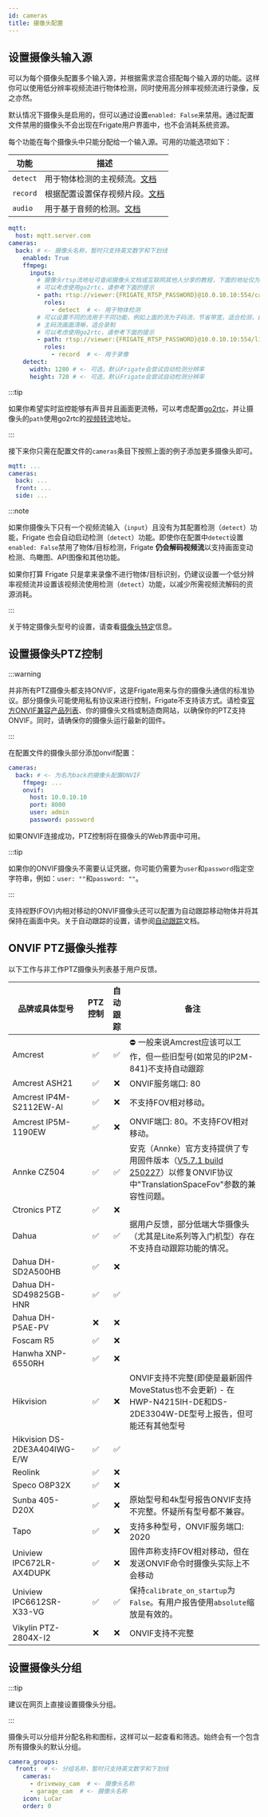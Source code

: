```yaml
---
id: cameras
title: 摄像头配置
---
```


## 设置摄像头输入源

可以为每个摄像头配置多个输入源，并根据需求混合搭配每个输入源的功能。这样你可以使用低分辨率视频流进行物体检测，同时使用高分辨率视频流进行录像，反之亦然。

默认情况下摄像头是启用的，但可以通过设置`enabled: False`来禁用。通过配置文件禁用的摄像头不会出现在Frigate用户界面中，也不会消耗系统资源。

每个功能在每个摄像头中只能分配给一个输入源。可用的功能选项如下：

| 功能     | 描述                                                                         |
| -------- | ----------------------------------------------------------------------------------- |
| `detect` | 用于物体检测的主视频流。[文档](object_detectors.md)                         |
| `record` | 根据配置设置保存视频片段。[文档](record.md) |
| `audio`  | 用于基于音频的检测。[文档](audio_detectors.md)                          |

```yaml
mqtt:
  host: mqtt.server.com
cameras:
  back: # <- 摄像头名称，暂时只支持英文数字和下划线
    enabled: True
    ffmpeg:
      inputs:
        # 摄像头rtsp流地址可查阅摄像头文档或互联网其他人分享的教程，下面的地址仅为范例
        # 可以考虑使用go2rtc，请参考下面的提示
        - path: rtsp://viewer:{FRIGATE_RTSP_PASSWORD}@10.0.10.10:554/cam/realmonitor?channel=1&subtype=2
          roles:
            - detect  # <- 用于物体检测
        # 可以设置不同的流用于不同功能，例如上面的流为子码流，节省带宽，适合检测，能够降低检测器负担
        # 主码流画面清晰，适合录制
        # 可以考虑使用go2rtc，请参考下面的提示
        - path: rtsp://viewer:{FRIGATE_RTSP_PASSWORD}@10.0.10.10:554/live
          roles:
            - record  # <- 用于录像
    detect:
      width: 1280 # <- 可选，默认Frigate会尝试自动检测分辨率
      height: 720 # <- 可选，默认Frigate会尝试自动检测分辨率
```

:::tip

如果你希望实时监控能够有声音并且画面更流畅，可以考虑配置[go2rtc](../guides/configuring_go2rtc)，并让摄像头的`path`使用go2rtc的[视频转流](../configuration/restream#reduce-connections-to-camera)地址。

:::

接下来你只需在配置文件的`cameras`条目下按照上面的例子添加更多摄像头即可。

```yaml
mqtt: ...
cameras:
  back: ...
  front: ...
  side: ...
```

:::note

如果你摄像头下只有一个视频流输入（`input`）且没有为其配置检测（`detect`）功能，Frigate 也会自动启动检测（`detect`）功能。即使你在配置中`detect`设置`enabled: False`禁用了物体/目标检测，Frigate **仍会解码视频流**以支持画面变动检测、鸟瞰图、API图像和其他功能。

如果你打算 Frigate 只是拿来录像不进行物体/目标识别，仍建议设置一个低分辨率视频流并设置该视频流使用检测（`detect`）功能，以减少所需视频流解码的资源消耗。

:::


关于特定摄像头型号的设置，请查看[摄像头特定](camera_specific.md)信息。

## 设置摄像头PTZ控制

:::warning

并非所有PTZ摄像头都支持ONVIF，这是Frigate用来与你的摄像头通信的标准协议。部分摄像头可能使用私有协议来进行控制，Frigate不支持该方式。请检查[官方ONVIF兼容产品列表](https://www.onvif.org/conformant-products/)、你的摄像头文档或制造商网站，以确保你的PTZ支持ONVIF。同时，请确保你的摄像头运行最新的固件。

:::

在配置文件的摄像头部分添加onvif配置：

```yaml
cameras:
  back: # <- 为名为back的摄像头配置ONVIF
    ffmpeg: ...
    onvif:
      host: 10.0.10.10
      port: 8000
      user: admin
      password: password
```

如果ONVIF连接成功，PTZ控制将在摄像头的Web界面中可用。

:::tip

如果你的ONVIF摄像头不需要认证凭据，你可能仍需要为`user`和`password`指定空字符串，例如：`user: ""`和`password: ""`。

:::

支持视野(FOV)内相对移动的ONVIF摄像头还可以配置为自动跟踪移动物体并将其保持在画面中央。关于自动跟踪的设置，请参阅[自动跟踪](autotracking.md)文档。

## ONVIF PTZ摄像头推荐

以下工作与非工作PTZ摄像头列表基于用户反馈。

| 品牌或具体型号     | PTZ控制 | 自动跟踪 | 备注                                                                                                                                           |
| ---------------------------- | :----------: | :----------: | ----------------------------------------------------------------------------------------------------------------------------------------------- |
| Amcrest                      |      ✅      |      ✅      | ⛔️ 一般来说Amcrest应该可以工作，但一些旧型号(如常见的IP2M-841)不支持自动跟踪                                 |
| Amcrest ASH21                |      ✅      |      ❌      | ONVIF服务端口: 80                                                                                                                          |
| Amcrest IP4M-S2112EW-AI      |      ✅      |      ❌      | 不支持FOV相对移动。                                                                                                            |
| Amcrest IP5M-1190EW          |      ✅      |      ❌      | ONVIF端口: 80。不支持FOV相对移动。                                                                                            |
| Annke CZ504                  |      ✅      |      ✅      | 安克（Annke）官方支持提供了专用固件版本（[V5.7.1 build 250227](https://github.com/pierrepinon/annke_cz504/raw/refs/heads/main/digicap_V5-7-1_build_250227.dav)）以修复ONVIF协议中"TranslationSpaceFov"参数的兼容性问题。 |
| Ctronics PTZ                 |      ✅      |      ❌      |                                                                                                                                                 |
| Dahua                        |      ✅      |      ✅      | 据用户反馈，部分低端大华摄像头（尤其是Lite系列等入门机型）存在​​不支持自动跟踪功能​​的情况。                                                     |
| Dahua DH-SD2A500HB           |      ✅      |      ❌      |                                                                                                                                                 |
| Dahua DH-SD49825GB-HNR       |      ✅      |      ✅      |                                                                                                                                                 |
| Dahua DH-P5AE-PV             |      ❌      |      ❌      |                                                                                                                                                 |
| Foscam R5                    |      ✅      |      ❌      |                                                                                                                                                 |
| Hanwha XNP-6550RH            |      ✅      |      ❌      |                                                                                                                                                 |
| Hikvision                    |      ✅      |      ❌      | ONVIF支持不完整(即使是最新固件MoveStatus也不会更新) - 在HWP-N4215IH-DE和DS-2DE3304W-DE型号上报告，但可能还有其他型号 |
| Hikvision DS-2DE3A404IWG-E/W |      ✅      |      ✅      |                                                                                                                                                 |
| Reolink                      |      ✅      |      ❌      |                                                                                                                                                 |                                                                                                                                            |
| Speco O8P32X                 |      ✅      |      ❌      |                                                                                                                                                 |
| Sunba 405-D20X               |      ✅      |      ❌      | 原始型号和4k型号报告ONVIF支持不完整。怀疑所有型号都不兼容。                                            |
| Tapo                         |      ✅      |      ❌      | 支持多种型号，ONVIF服务端口: 2020                                                                                                 |
| Uniview IPC672LR-AX4DUPK     |      ✅      |      ❌      | 固件声称支持FOV相对移动，但在发送ONVIF命令时摄像头实际上不会移动                                  |
| Uniview IPC6612SR-X33-VG     |      ✅      |      ✅      | 保持`calibrate_on_startup`为`False`。有用户报告使用`absolute`缩放是有效的。                                           |
| Vikylin PTZ-2804X-I2         |      ❌      |      ❌      | ONVIF支持不完整                                                                                                                        |

## 设置摄像头分组

:::tip

建议在网页上直接设置摄像头分组。

:::

摄像头可以分组并分配名称和图标，这样可以一起查看和筛选。始终会有一个包含所有摄像头的默认分组。

```yaml
camera_groups:
  front:  # <- 分组名称，暂时只支持英文数字和下划线
    cameras:
      - driveway_cam  # <- 摄像头名称
      - garage_cam  # <- 摄像头名称
    icon: LuCar
    order: 0
```